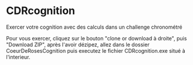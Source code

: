 # CDRcognition
Exercer votre cognition avec des calculs dans un challenge chronométré

Pour vous exercer, cliquez sur le bouton "clone or download à droite", puis "Download ZIP", après l'avoir dézipez, allez dans le dossier CoeurDeRosesCognition puis executez le fichier CDRcognition.exe situé à l'interieur. 
